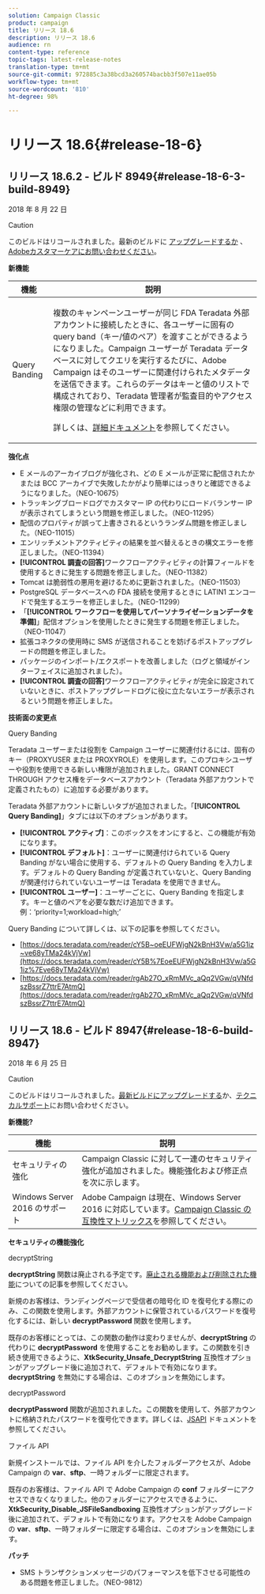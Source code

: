 ```yaml
---
solution: Campaign Classic
product: campaign
title: リリース 18.6
description: リリース 18.6
audience: rn
content-type: reference
topic-tags: latest-release-notes
translation-type: tm+mt
source-git-commit: 972885c3a38bcd3a260574bacbb3f507e11ae05b
workflow-type: tm+mt
source-wordcount: '810'
ht-degree: 98%

---
```



# リリース 18.6{#release-18-6}

## リリース 18.6.2 - ビルド 8949{#release-18-6-3-build-8949}

2018 年 8 月 22 日

>[!CAUTION]
>
>このビルドはリコールされました。最新のビルドに [アップグレードするか](../../production/using/build-upgrade.md) 、 [Adobeカスタマーケアにお問い合わせください](https://helpx.adobe.com/jp/enterprise/admin-guide.html/enterprise/using/support-for-experience-cloud.ug.html)。

**新機能**

<table> 
 <thead> 
  <tr> 
   <th> 機能<br /> </th> 
   <th> 説明<br /> </th> 
  </tr> 
 </thead> 
 <tbody> 
  <tr> 
   <td> Query Banding<br /> </td> 
   <td> <p>複数のキャンペーンユーザーが同じ FDA Teradata 外部アカウントに接続したときに、各ユーザーに固有の query band（キー/値のペア）を渡すことができるようになりました。Campaign ユーザーが Teradata データベースに対してクエリを実行するたびに、Adobe Campaign はそのユーザーに関連付けられたメタデータを送信できます。これらのデータはキーと値のリストで構成されており、Teradata 管理者が監査目的やアクセス権限の管理などに利用できます。</p><p>詳しくは、<a href="../../installation/using/external-accounts.md">詳細ドキュメント</a>を参照してください。</p> </td>
  </tr> 
 </tbody> 
</table>

**強化点**

* E メールのアーカイブログが強化され、どの E メールが正常に配信されたかまたは BCC アーカイブで失敗したかがより簡単にはっきりと確認できるようになりました。（NEO-10675）
* トラッキングブロードログでカスタマー IP の代わりにロードバランサー IP が表示されてしまうという問題を修正しました。（NEO-11295）
* 配信のプロパティが誤って上書きされるというランダム問題を修正しました。（NEO-11015）
* エンリッチメントアクティビティの結果を並べ替えるときの構文エラーを修正しました。（NEO-11394）
* **[!UICONTROL 調査の回答]**&#x200B;ワークフローアクティビティの計算フィールドを使用するときに発生する問題を修正しました。（NEO-11382）
* Tomcat は脆弱性の悪用を避けるために更新されました。（NEO-11503）
* PostgreSQL データベースへの FDA 接続を使用するときに LATIN1 エンコードで発生するエラーを修正しました。（NEO-11299）
* 「**[!UICONTROL ワークフローを使用してパーソナライゼーションデータを準備]**」配信オプションを使用したときに発生する問題を修正しました。（NEO-11047）
* 拡張コネクタの使用時に SMS が送信されることを妨げるポストアップグレードの問題を修正しました。
* パッケージのインポート/エクスポートを改善しました（ログと領域がインターフェイスに追加されました）。
* **[!UICONTROL 調査の回答]**&#x200B;ワークフローアクティビティが完全に設定されていないときに、ポストアップグレードログに役に立たないエラーが表示されるという問題を修正しました。

**技術面の変更点**

Query Banding

Teradata ユーザーまたは役割を Campaign ユーザーに関連付けるには、固有のキー（PROXYUSER または PROXYROLE）を使用します。このプロキシユーザーや役割を使用できる新しい権限が追加されました。GRANT CONNECT THROUGH アクセス権をデータベースアカウント（Teradata 外部アカウントで定義されたもの）に追加する必要があります。

Teradata 外部アカウントに新しいタブが追加されました。「**[!UICONTROL Query Banding]**」タブには以下のオプションがあります。

* **[!UICONTROL アクティブ]**：このボックスをオンにすると、この機能が有効になります。
* **[!UICONTROL デフォルト]**：ユーザーに関連付けられている Query Banding がない場合に使用する、デフォルトの Query Banding を入力します。デフォルトの Query Banding が定義されていないと、Query Banding が関連付けられていないユーザーは Teradata を使用できません。
* **[!UICONTROL ユーザー]**：ユーザーごとに、Query Banding を指定します。キーと値のペアを必要な数だけ追加できます。例：‘priority=1;workload=high;’

Query Banding について詳しくは、以下の記事を参照してください。

* [https://docs.teradata.com/reader/cY5B~oeEUFWjgN2kBnH3Vw/a5G1iz~ve68yTMa24kVjVw](https://docs.teradata.com/reader/cY5B%7EoeEUFWjgN2kBnH3Vw/a5G1iz%7Eve68yTMa24kVjVw)
* [https://docs.teradata.com/reader/rgAb27O_xRmMVc_aQq2VGw/qVNfdszBssrZ7ttrE7AtmQ](https://docs.teradata.com/reader/rgAb27O_xRmMVc_aQq2VGw/qVNfdszBssrZ7ttrE7AtmQ)

## リリース 18.6 - ビルド 8947{#release-18-6-build-8947}

2018 年 6 月 25 日

>[!CAUTION]
>
>このビルドはリコールされました。[最新ビルドにアップグレードする](../../production/using/build-upgrade.md)か、[テクニカルサポート](https://helpx.adobe.com/jp/enterprise/admin-guide.html/enterprise/using/support-for-experience-cloud.ug.html)にお問い合わせください。

**新機能?**

<table> 
 <thead> 
  <tr> 
   <th> 機能<br /> </th> 
   <th> 説明<br /> </th> 
  </tr> 
 </thead> 
 <tbody> 
  <tr> 
   <td> セキュリティの強化<br /> </td> 
   <td> Campaign Classic に対して一連のセキュリティ強化が追加されました。機能強化および修正点を次に示します。<br /> </td> 
  </tr> 
  <tr> 
   <td> Windows Server 2016 のサポート<br /> </td> 
   <td> Adobe Campaign は現在、Windows Server 2016 に対応しています。<a href="https://helpx.adobe.com/jp/campaign/kb/compatibility-matrix.html">Campaign Classic の互換性マトリックス</a>を参照してください。<br /> </td> 
  </tr> 
 </tbody> 
</table>

**セキュリティの機能強化**

decryptString

**decryptString** 関数は廃止される予定です。[廃止される機能および削除された機能](https://helpx.adobe.com/jp/campaign/kb/deprecated-and-removed-features.html)についての記事を参照してください。

新規のお客様は、ランディングページで受信者の暗号化 ID を復号化する際にのみ、この関数を使用します。外部アカウントに保管されているパスワードを復号化するには、新しい **decryptPassword** 関数を使用します。

既存のお客様にとっては、この関数の動作は変わりませんが、**decryptString** の代わりに **decryptPassword** を使用することをお勧めします。この関数を引き続き使用できるように、**XtkSecurity_Unsafe_DecryptString** 互換性オプションがアップグレード後に追加されて、デフォルトで有効になります。**decryptString** を無効にする場合は、このオプションを無効にします。

decryptPassword

**decryptPassword** 関数が追加されました。この関数を使用して、外部アカウントに格納されたパスワードを復号化できます。詳しくは、[JSAPI](https://helpx.adobe.com/jp/campaign/kb/compatibility-matrix.html) ドキュメントを参照してください。

ファイル API

新規インストールでは、ファイル API を介したフォルダーアクセスが、Adobe Campaign の **var**、**sftp**、一時フォルダーに限定されます。

既存のお客様は、ファイル API で Adobe Campaign の **conf** フォルダーにアクセスできなくなりました。他のフォルダーにアクセスできるように、**XtkSecurity_Disable_JSFileSandboxing** 互換性オプションがアップグレード後に追加されて、デフォルトで有効になります。アクセスを Adobe Campaign の **var**、**sftp**、一時フォルダーに限定する場合は、このオプションを無効にします。

**パッチ**

* SMS トランザクションメッセージのパフォーマンスを低下させる可能性のある問題を修正しました。（NEO-9812）
